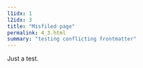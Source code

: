 ```yaml
---
l1idx: 1
l2idx: 3
title: "Misfiled page"
permalink: 4_3.html
summary: "testing conflicting frontmatter"
---
```


Just a test.